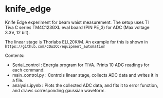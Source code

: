 # knife_edge
Knife Edge experiment for beam waist measurement. The setup uses TI Tiva C series TM4C123GXL eval board (PIN PE_3) for ADC (Max voltage 3.3V, 12 bit). 

The linear stage is Thorlabs ELL20K/M. An example for this is shown in ``` https://github.com/CQuICC/equipment_automation ```



Contents: 

* Serial_control : Energia program for TIVA. Prints 10 ADC readings for each command. 
* main_control.py : Controls linear stage, collects ADC data and writes it in a file. 
* analysis.ipynb : Plots the collected ADC data, and fits it to error function, and draws corresponding gaussian waveform. 
